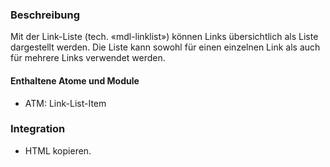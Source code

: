 ### Beschreibung
Mit der Link-Liste (tech. «mdl-linklist») können Links übersichtlich als Liste dargestellt werden. Die Liste kann sowohl für einen einzelnen Link als auch für mehrere Links verwendet werden. 

#### Enthaltene Atome und Module
* ATM: Link-List-Item

### Integration
* HTML kopieren.
